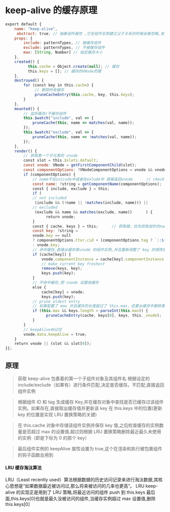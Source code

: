 # keep-alive 的缓存原理

```js
export default {  
    name: "keep-alive", 
     abstract: true, // 抽象组件属性 ,它在组件实例建立父子关系的时候会被忽略,发生在 initLifecycle 的过程中  
    props: {    
        include: patternTypes, // 被缓存组件    
        exclude: patternTypes, // 不被缓存组件    
        max: [String, Number] // 指定缓存大小  
    }, 
    created() {   
          this.cache = Object.create(null); // 缓存 
          this.keys = []; // 缓存的VNode的键  
    },  
    destroyed() {    
        for (const key in this.cache) {      
             // 删除所有缓存     
             pruneCacheEntry(this.cache, key, this.keys);   
        }  
    }, 
    mounted() {    
        // 监听缓存/不缓存组件   
        this.$watch("include", val => {      
            pruneCache(this, name => matches(val, name));    
        });    
        this.$watch("exclude", val => {      
            pruneCache(this, name => !matches(val, name));    
        });
    }, 
    render() {   
        // 获取第一个子元素的 vnode   
        const slot = this.$slots.default;    
        const vnode: VNode = getFirstComponentChild(slot);    
        const componentOptions: ?VNodeComponentOptions = vnode && vnode.componentOptions;    
        if (componentOptions) {      
            // name不在inlcude中或者在exlude中 直接返回vnode      // check pattern      
            const name: ?string = getComponentName(componentOptions);      
            const { include, exclude } = this;     
            if (        
            // not included       
             (include && (!name || !matches(include, name))) ||        
            // excluded        
             (exclude && name && matches(exclude, name))      ) {      
                  return vnode;      
            }      
            const { cache, keys } = this;      // 获取键，优先获取组件的name字段，否则是组件的tag     
            const key: ?string =        
            vnode.key == null 
            ? componentOptions.Ctor.cid + (componentOptions.tag ? `::${componentOptions.tag}` : "")          
            : vnode.key;      
            // 命中缓存,直接从缓存拿vnode 的组件实例,并且重新调整了 key 的顺序放在了最后一个      
            if (cache[key]) {        
                vnode.componentInstance = cache[key].componentInstance;        
                // make current key freshest       
                remove(keys, key);        
                keys.push(key);      
            }     
            // 不命中缓存,把 vnode 设置进缓存      
            else { 
                cache[key] = vnode;        
                keys.push(key);        
            // prune oldest entry        
            // 如果配置了 max 并且缓存的长度超过了 this.max，还要从缓存中删除第一个        
            if (this.max && keys.length > parseInt(this.max)) {        
                  pruneCacheEntry(cache, keys[0], keys, this._vnode);        
            }      
        }      
        // keepAlive标记位      
        vnode.data.keepAlive = true;   
    }   
    return vnode || (slot && slot[0]);  
}};

```

## 原理

> 获取 keep-alive 包裹着的第一个子组件对象及其组件名
>根据设定的 include/exclude（如果有）进行条件匹配,决定是否缓存。不匹配,直接返回组件实例

>根据组件 ID 和 tag 生成缓存 Key,并在缓存对象中查找是否已缓存过该组件实例。如果存在,直接取出缓存值并更新该 key 在 this.keys 中的位置(更新 key 的位置是实现 LRU 置换策略的关键)

> 在 this.cache 对象中存储该组件实例并保存 key 值,之后检查缓存的实例数量是否超过 max 的设置值,超过则根据 LRU 置换策略删除最近最久未使用的实例（即是下标为 0 的那个 key）

> 最后组件实例的 keepAlive 属性设置为 true,这个在渲染和执行被包裹组件的钩子函数会用到


#### LRU 缓存淘汰算法
LRU（Least recently used）算法根据数据的历史访问记录来进行淘汰数据,其核心思想是“如果数据最近被访问过,那么将来被访问的几率也更高”。
LRU
keep-alive 的实现正是用到了 LRU 策略,将最近访问的组件 push 到 this.keys 最后面,this.keys[0]也就是最久没被访问的组件,当缓存实例超过 max 设置值,删除 this.keys[0]

